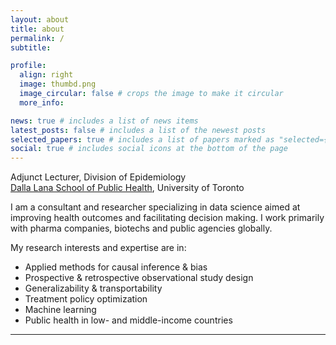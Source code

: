 ```yaml
---
layout: about
title: about
permalink: /
subtitle: 

profile:
  align: right
  image: thumbd.png
  image_circular: false # crops the image to make it circular
  more_info: 

news: true # includes a list of news items
latest_posts: false # includes a list of the newest posts
selected_papers: true # includes a list of papers marked as "selected={true}"
social: true # includes social icons at the bottom of the page
---
```


Adjunct Lecturer, Division of Epidemiology\
<a href='https://www.dlsph.utoronto.ca/'>Dalla Lana School of Public Health</a>, University of Toronto

I am a consultant and researcher specializing in data science aimed at improving health outcomes and facilitating decision making. I work primarily with pharma companies, biotechs and public agencies globally.

My research interests and expertise are in:

* Applied methods for causal inference & bias
* Prospective & retrospective observational study design
* Generalizability & transportability
* Treatment policy optimization
* Machine learning
* Public health in low- and middle-income countries

---
